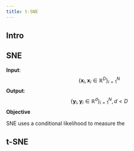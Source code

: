 ```yaml
---
title: t-SNE
---
```


## Intro

## SNE

**Input**: 
$$
\{\mathbf{x}_i, \mathbf{x}_i\in \mathbb{R}^D\}_{i=1}^{N}
$$
**Output**:
$$
\{\mathbf{y}_i, \mathbf{y}_i\in \mathbb{R}^d\}_{i=1}^{N}, d<D 
$$
**Objective**

SNE uses a conditional likelihood to measure the 

## t-SNE